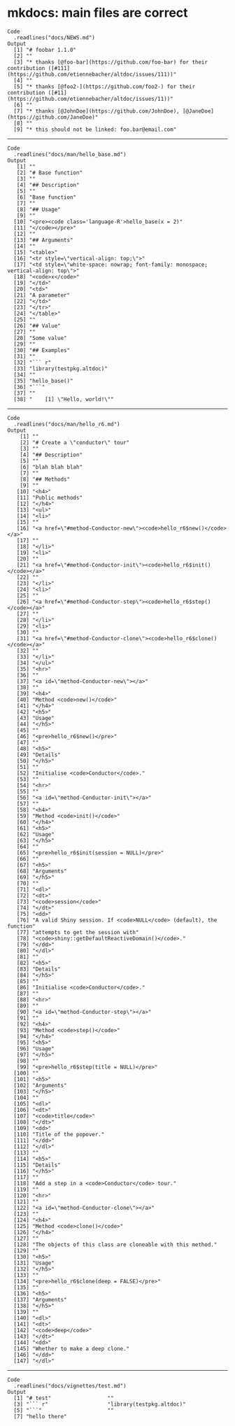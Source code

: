 # mkdocs: main files are correct

    Code
      .readlines("docs/NEWS.md")
    Output
      [1] "# foobar 1.1.0"                                                                                                                     
      [2] ""                                                                                                                                   
      [3] "* thanks [@foo-bar](https://github.com/foo-bar) for their contribution ([#111](https://github.com/etiennebacher/altdoc/issues/111))"
      [4] ""                                                                                                                                   
      [5] "* thanks [@foo2-](https://github.com/foo2-) for their contribution ([#11](https://github.com/etiennebacher/altdoc/issues/11))"      
      [6] ""                                                                                                                                   
      [7] "* thanks [@JohnDoe](https://github.com/JohnDoe), [@JaneDoe](https://github.com/JaneDoe)"                                            
      [8] ""                                                                                                                                   
      [9] "* this should not be linked: foo.bar@email.com"                                                                                     

---

    Code
      .readlines("docs/man/hello_base.md")
    Output
       [1] ""                                                                               
       [2] "# Base function"                                                                
       [3] ""                                                                               
       [4] "## Description"                                                                 
       [5] ""                                                                               
       [6] "Base function"                                                                  
       [7] ""                                                                               
       [8] "## Usage"                                                                       
       [9] ""                                                                               
      [10] "<pre><code class='language-R'>hello_base(x = 2)"                                
      [11] "</code></pre>"                                                                  
      [12] ""                                                                               
      [13] "## Arguments"                                                                   
      [14] ""                                                                               
      [15] "<table>"                                                                        
      [16] "<tr style=\"vertical-align: top;\">"                                            
      [17] "<td style=\"white-space: nowrap; font-family: monospace; vertical-align: top\">"
      [18] "<code>x</code>"                                                                 
      [19] "</td>"                                                                          
      [20] "<td>"                                                                           
      [21] "A parameter"                                                                    
      [22] "</td>"                                                                          
      [23] "</tr>"                                                                          
      [24] "</table>"                                                                       
      [25] ""                                                                               
      [26] "## Value"                                                                       
      [27] ""                                                                               
      [28] "Some value"                                                                     
      [29] ""                                                                               
      [30] "## Examples"                                                                    
      [31] ""                                                                               
      [32] "``` r"                                                                          
      [33] "library(testpkg.altdoc)"                                                        
      [34] ""                                                                               
      [35] "hello_base()"                                                                   
      [36] "```"                                                                            
      [37] ""                                                                               
      [38] "    [1] \"Hello, world!\""                                                      

---

    Code
      .readlines("docs/man/hello_r6.md")
    Output
        [1] ""                                                                     
        [2] "# Create a \"conductor\" tour"                                        
        [3] ""                                                                     
        [4] "## Description"                                                       
        [5] ""                                                                     
        [6] "blah blah blah"                                                       
        [7] ""                                                                     
        [8] "## Methods"                                                           
        [9] ""                                                                     
       [10] "<h4>"                                                                 
       [11] "Public methods"                                                       
       [12] "</h4>"                                                                
       [13] "<ul>"                                                                 
       [14] "<li>"                                                                 
       [15] ""                                                                     
       [16] "<a href=\"#method-Conductor-new\"><code>hello_r6$new()</code></a>"    
       [17] ""                                                                     
       [18] "</li>"                                                                
       [19] "<li>"                                                                 
       [20] ""                                                                     
       [21] "<a href=\"#method-Conductor-init\"><code>hello_r6$init()</code></a>"  
       [22] ""                                                                     
       [23] "</li>"                                                                
       [24] "<li>"                                                                 
       [25] ""                                                                     
       [26] "<a href=\"#method-Conductor-step\"><code>hello_r6$step()</code></a>"  
       [27] ""                                                                     
       [28] "</li>"                                                                
       [29] "<li>"                                                                 
       [30] ""                                                                     
       [31] "<a href=\"#method-Conductor-clone\"><code>hello_r6$clone()</code></a>"
       [32] ""                                                                     
       [33] "</li>"                                                                
       [34] "</ul>"                                                                
       [35] "<hr>"                                                                 
       [36] ""                                                                     
       [37] "<a id=\"method-Conductor-new\"></a>"                                  
       [38] ""                                                                     
       [39] "<h4>"                                                                 
       [40] "Method <code>new()</code>"                                            
       [41] "</h4>"                                                                
       [42] "<h5>"                                                                 
       [43] "Usage"                                                                
       [44] "</h5>"                                                                
       [45] ""                                                                     
       [46] "<pre>hello_r6$new()</pre>"                                            
       [47] ""                                                                     
       [48] "<h5>"                                                                 
       [49] "Details"                                                              
       [50] "</h5>"                                                                
       [51] ""                                                                     
       [52] "Initialise <code>Conductor</code>."                                   
       [53] ""                                                                     
       [54] "<hr>"                                                                 
       [55] ""                                                                     
       [56] "<a id=\"method-Conductor-init\"></a>"                                 
       [57] ""                                                                     
       [58] "<h4>"                                                                 
       [59] "Method <code>init()</code>"                                           
       [60] "</h4>"                                                                
       [61] "<h5>"                                                                 
       [62] "Usage"                                                                
       [63] "</h5>"                                                                
       [64] ""                                                                     
       [65] "<pre>hello_r6$init(session = NULL)</pre>"                             
       [66] ""                                                                     
       [67] "<h5>"                                                                 
       [68] "Arguments"                                                            
       [69] "</h5>"                                                                
       [70] ""                                                                     
       [71] "<dl>"                                                                 
       [72] "<dt>"                                                                 
       [73] "<code>session</code>"                                                 
       [74] "</dt>"                                                                
       [75] "<dd>"                                                                 
       [76] "A valid Shiny session. If <code>NULL</code> (default), the function"  
       [77] "attempts to get the session with"                                     
       [78] "<code>shiny::getDefaultReactiveDomain()</code>."                      
       [79] "</dd>"                                                                
       [80] "</dl>"                                                                
       [81] ""                                                                     
       [82] "<h5>"                                                                 
       [83] "Details"                                                              
       [84] "</h5>"                                                                
       [85] ""                                                                     
       [86] "Initialise <code>Conductor</code>."                                   
       [87] ""                                                                     
       [88] "<hr>"                                                                 
       [89] ""                                                                     
       [90] "<a id=\"method-Conductor-step\"></a>"                                 
       [91] ""                                                                     
       [92] "<h4>"                                                                 
       [93] "Method <code>step()</code>"                                           
       [94] "</h4>"                                                                
       [95] "<h5>"                                                                 
       [96] "Usage"                                                                
       [97] "</h5>"                                                                
       [98] ""                                                                     
       [99] "<pre>hello_r6$step(title = NULL)</pre>"                               
      [100] ""                                                                     
      [101] "<h5>"                                                                 
      [102] "Arguments"                                                            
      [103] "</h5>"                                                                
      [104] ""                                                                     
      [105] "<dl>"                                                                 
      [106] "<dt>"                                                                 
      [107] "<code>title</code>"                                                   
      [108] "</dt>"                                                                
      [109] "<dd>"                                                                 
      [110] "Title of the popover."                                                
      [111] "</dd>"                                                                
      [112] "</dl>"                                                                
      [113] ""                                                                     
      [114] "<h5>"                                                                 
      [115] "Details"                                                              
      [116] "</h5>"                                                                
      [117] ""                                                                     
      [118] "Add a step in a <code>Conductor</code> tour."                         
      [119] ""                                                                     
      [120] "<hr>"                                                                 
      [121] ""                                                                     
      [122] "<a id=\"method-Conductor-clone\"></a>"                                
      [123] ""                                                                     
      [124] "<h4>"                                                                 
      [125] "Method <code>clone()</code>"                                          
      [126] "</h4>"                                                                
      [127] ""                                                                     
      [128] "The objects of this class are cloneable with this method."            
      [129] ""                                                                     
      [130] "<h5>"                                                                 
      [131] "Usage"                                                                
      [132] "</h5>"                                                                
      [133] ""                                                                     
      [134] "<pre>hello_r6$clone(deep = FALSE)</pre>"                              
      [135] ""                                                                     
      [136] "<h5>"                                                                 
      [137] "Arguments"                                                            
      [138] "</h5>"                                                                
      [139] ""                                                                     
      [140] "<dl>"                                                                 
      [141] "<dt>"                                                                 
      [142] "<code>deep</code>"                                                    
      [143] "</dt>"                                                                
      [144] "<dd>"                                                                 
      [145] "Whether to make a deep clone."                                        
      [146] "</dd>"                                                                
      [147] "</dl>"                                                                

---

    Code
      .readlines("docs/vignettes/test.md")
    Output
      [1] "# test"                  ""                       
      [3] "``` r"                   "library(testpkg.altdoc)"
      [5] "```"                     ""                       
      [7] "hello there"            

